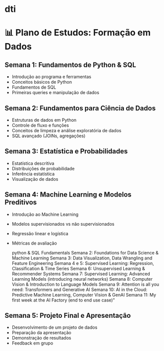 # dti
# 📊 Plano de Estudos: Formação em Dados

## Semana 1: Fundamentos de Python & SQL
- Introdução ao programa e ferramentas
- Conceitos básicos de Python
- Fundamentos de SQL
- Primeiras queries e manipulação de dados

## Semana 2: Fundamentos para Ciência de Dados
- Estruturas de dados em Python
- Controle de fluxo e funções
- Conceitos de limpeza e análise exploratória de dados
- SQL avançado (JOINs, agregações)

## Semana 3: Estatística e Probabilidades
- Estatística descritiva
- Distribuições de probabilidade
- Inferência estatística
- Visualização de dados

## Semana 4: Machine Learning e Modelos Preditivos
- Introdução ao Machine Learning
- Modelos supervisionados vs não supervisionados
- Regressão linear e logística
- Métricas de avaliação

  python & SQL Fundamentals
Semana 2: Foundations for Data Science & Machine Learning
⁠Semana 3: Data Visualization, Data Wrangling and Feature Engineering
Semana 4 e 5: Supervised Learning: Regression, Classification & Time Series
Semana 6: Unsupervised Learning & Recommender Systems
Semana 7: Supervised Learning: Advanced Learning Models (introducing neural networks)
Semana 8: Computer Vision & Introduction to Language Models
Semana 9: Attention is all you need: Transformers and Generative AI
Semana 10: AI in the Cloud: Predictive Machine Learning, Computer Vision & GenAI
Semana 11: My first week at the AI Factory (end to end use case)"




## Semana 5: Projeto Final e Apresentação
- Desenvolvimento de um projeto de dados
- Preparação da apresentação
- Demonstração de resultados
- Feedback em grupo
